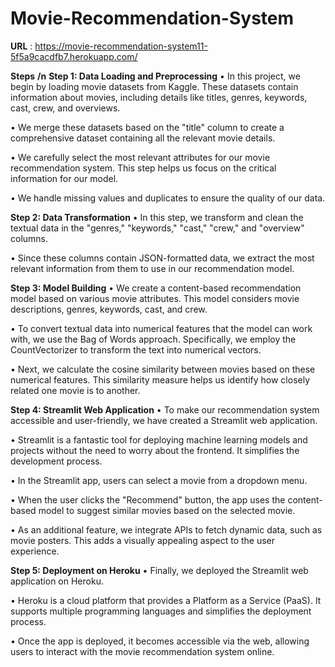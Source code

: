 # **Movie-Recommendation-System**
**URL** : https://movie-recommendation-system11-5f5a9cacdfb7.herokuapp.com/

 **Steps** **/n**
**Step 1: Data Loading and Preprocessing**
•	In this project, we begin by loading movie datasets from Kaggle. These datasets contain information about movies, including details like titles, genres, keywords, cast, crew, and overviews.

•	We merge these datasets based on the "title" column to create a comprehensive dataset containing all the relevant movie details.

•	We carefully select the most relevant attributes for our movie recommendation system. This step helps us focus on the critical information for our model.

•	We handle missing values and duplicates to ensure the quality of our data.

**Step 2: Data Transformation**
•	In this step, we transform and clean the textual data in the "genres," "keywords," "cast," "crew," and "overview" columns.

•	Since these columns contain JSON-formatted data, we extract the most relevant information from them to use in our recommendation model.

**Step 3: Model Building**
•	We create a content-based recommendation model based on various movie attributes. This model considers movie descriptions, genres, keywords, cast, and crew.

•	To convert textual data into numerical features that the model can work with, we use the Bag of Words approach. Specifically, we employ the CountVectorizer to transform the text into numerical vectors.

•	Next, we calculate the cosine similarity between movies based on these numerical features. This similarity measure helps us identify how closely related one movie is to another.

**Step 4: Streamlit Web Application**
•	To make our recommendation system accessible and user-friendly, we have created a Streamlit web application.

•	Streamlit is a fantastic tool for deploying machine learning models and projects without the need to worry about the frontend. It simplifies the development process.

•	In the Streamlit app, users can select a movie from a dropdown menu.

•	When the user clicks the "Recommend" button, the app uses the content-based model to suggest similar movies based on the selected movie.

•	As an additional feature, we integrate APIs to fetch dynamic data, such as movie posters. This adds a visually appealing aspect to the user experience.

**Step 5: Deployment on Heroku**
•	Finally, we deployed the Streamlit web application on Heroku.

•	Heroku is a cloud platform that provides a Platform as a Service (PaaS). It supports multiple programming languages and simplifies the deployment process.

•	Once the app is deployed, it becomes accessible via the web, allowing users to interact with the movie recommendation system online.
